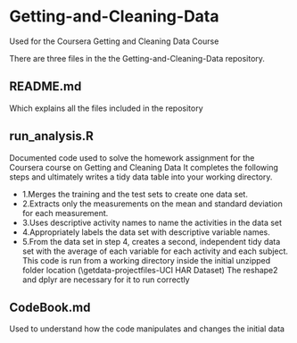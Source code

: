 # Getting-and-Cleaning-Data
Used for the Coursera Getting and Cleaning Data Course

There are three files in the the Getting-and-Cleaning-Data repository.

## README.md
  Which explains all the files included in the repository
## run_analysis.R
  Documented code used to solve the homework assignment for the Coursera course on Getting and Cleaning Data
  It completes the following steps  and ultimately writes a tidy data table into your working directory.
  * 1.Merges the training and the test sets to create one data set.
  * 2.Extracts only the measurements on the mean and standard deviation for each measurement. 
  * 3.Uses descriptive activity names to name the activities in the data set
  * 4.Appropriately labels the data set with descriptive variable names. 
  * 5.From the data set in step 4, creates a second, independent tidy data set with the average of each variable for each activity and each subject.
  This code is run from a working directory inside the initial unzipped folder location (\getdata-projectfiles-UCI HAR Dataset)
  The reshape2 and dplyr are necessary for it to run correctly 
## CodeBook.md
 Used to understand how the code manipulates and changes the initial data
